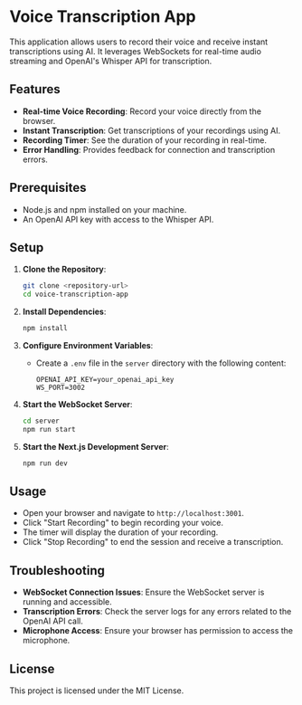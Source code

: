 # Voice Transcription App

This application allows users to record their voice and receive instant transcriptions using AI. It leverages WebSockets for real-time audio streaming and OpenAI's Whisper API for transcription.

## Features

- **Real-time Voice Recording**: Record your voice directly from the browser.
- **Instant Transcription**: Get transcriptions of your recordings using AI.
- **Recording Timer**: See the duration of your recording in real-time.
- **Error Handling**: Provides feedback for connection and transcription errors.

## Prerequisites

- Node.js and npm installed on your machine.
- An OpenAI API key with access to the Whisper API.

## Setup

1. **Clone the Repository**:
   ```bash
   git clone <repository-url>
   cd voice-transcription-app
   ```

2. **Install Dependencies**:
   ```bash
   npm install
   ```

3. **Configure Environment Variables**:
   - Create a `.env` file in the `server` directory with the following content:
     ```
     OPENAI_API_KEY=your_openai_api_key
     WS_PORT=3002
     ```

4. **Start the WebSocket Server**:
   ```bash
   cd server
   npm run start
   ```

5. **Start the Next.js Development Server**:
   ```bash
   npm run dev
   ```

## Usage

- Open your browser and navigate to `http://localhost:3001`.
- Click "Start Recording" to begin recording your voice.
- The timer will display the duration of your recording.
- Click "Stop Recording" to end the session and receive a transcription.

## Troubleshooting

- **WebSocket Connection Issues**: Ensure the WebSocket server is running and accessible.
- **Transcription Errors**: Check the server logs for any errors related to the OpenAI API call.
- **Microphone Access**: Ensure your browser has permission to access the microphone.

## License

This project is licensed under the MIT License. 
